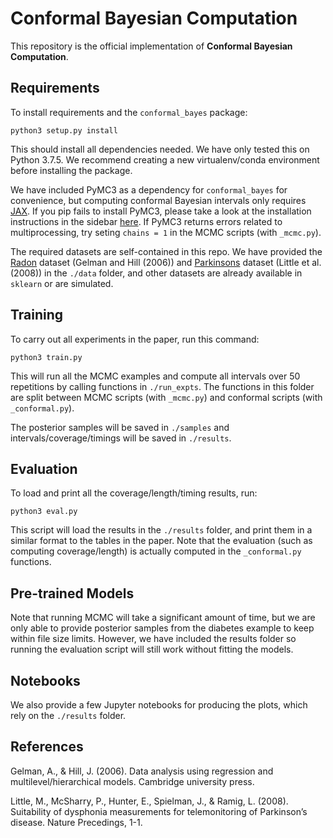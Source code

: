 # Conformal Bayesian Computation

This repository is the official implementation of **Conformal Bayesian Computation**. 

## Requirements

To install requirements and the `conformal_bayes` package:

```setup
python3 setup.py install
```

This should install all dependencies needed. We have only tested this on Python 3.7.5. We recommend creating a new virtualenv/conda environment before installing the package. 

We have included PyMC3 as a dependency for `conformal_bayes` for convenience, but computing conformal Bayesian intervals only requires [JAX](https://github.com/google/jax). If you pip fails to install PyMC3, please take a look at the installation instructions in the sidebar [here](https://github.com/pymc-devs/pymc3/wiki). If PyMC3 returns errors related to multiprocessing, try seting `chains = 1` in the MCMC scripts (with `_mcmc.py`).

The required datasets are self-contained in this repo. We have provided the [Radon](http://www.stat.columbia.edu/~gelman/arm/examples/radon/) dataset (Gelman and Hill (2006)) and [Parkinsons](https://archive.ics.uci.edu/ml/datasets/parkinsons) dataset (Little et al. (2008)) in the `./data` folder, and other datasets are already available in `sklearn` or are simulated. 

## Training

To carry out all experiments in the paper, run this command:

```train
python3 train.py
```
This will run all the MCMC examples and compute all intervals over 50 repetitions by calling functions in `./run_expts`. The functions in this folder are split between MCMC scripts (with `_mcmc.py`) and conformal scripts (with `_conformal.py`).

The posterior samples will be saved in  `./samples` and intervals/coverage/timings will be saved in `./results`.


## Evaluation

To load and print all the coverage/length/timing results, run:

```eval
python3 eval.py
```
This script will load the results in the `./results` folder, and print them in a similar format to the tables in the paper. Note that the evaluation (such as computing coverage/length) is actually computed in the `_conformal.py` functions.

## Pre-trained Models

Note that running MCMC will take a significant amount of time, but we are only able to provide posterior samples from the diabetes example to keep within file size limits. However, we have included the results folder so running the evaluation script will still work without fitting the models.

## Notebooks

We also provide a few Jupyter notebooks for producing the plots, which rely on the `./results` folder.


## References
Gelman, A., & Hill, J. (2006). Data analysis using regression and multilevel/hierarchical models. Cambridge university press.

Little, M., McSharry, P., Hunter, E., Spielman, J., & Ramig, L. (2008). Suitability of dysphonia measurements for telemonitoring of Parkinson’s disease. Nature Precedings, 1-1.
